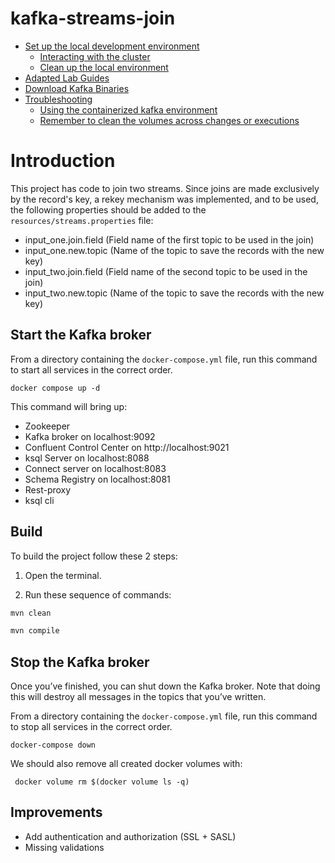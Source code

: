 # kafka-streams-join

- [Set up the local development environment](#set-up-the-local-development-environment)
	- [Interacting with the cluster](#interacting-with-the-cluster)
	- [Clean up the local environment](#clean-up-the-local-environment)
- [Adapted Lab Guides](#adapted-lab-guides)
- [Download Kafka Binaries](#download-kafka-binaries)
- [Troubleshooting](#troubleshooting)
	- [Using the containerized kafka environment](#using-the-containerized-kafka-environment)
	- [Remember to clean the volumes across changes or executions](#remember-to-clean-the-volumes-across-changes-or-executions)


# Introduction

This project has code to join two streams. Since joins are made exclusively by the record's key, a rekey mechanism was implemented, and to be used, the following properties should be added to the `resources/streams.properties` file:
- input_one.join.field (Field name of the first topic to be used in the join)
- input_one.new.topic (Name of the topic to save the records with the new key)
- input_two.join.field (Field name of the second topic to be used in the join)
- input_two.new.topic (Name of the topic to save the records with the new key)


## Start the Kafka broker

From a directory containing the `docker-compose.yml` file, run this command to start all services in the correct order.

```
docker compose up -d
```

This command will bring up:

- Zookeeper
- Kafka broker on localhost:9092
- Confluent Control Center on http://localhost:9021
- ksql Server on localhost:8088
- Connect server on localhost:8083
- Schema Registry on localhost:8081
- Rest-proxy
- ksql cli

## Build
To build the project follow these 2 steps:

1. Open the terminal.

2. Run these sequence of commands:

```sh
mvn clean

mvn compile
```

## Stop the Kafka broker

Once you’ve finished, you can shut down the Kafka broker. Note that doing this will destroy all messages in the topics that you’ve written.

From a directory containing the `docker-compose.yml` file, run this command to stop all services in the correct order.

```
docker-compose down
```

We should also remove all created docker volumes with:
```
 docker volume rm $(docker volume ls -q)
```

## Improvements 

- Add authentication and authorization (SSL + SASL)
- Missing validations